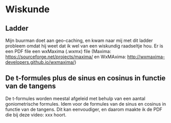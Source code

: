 # Wiskunde

## Ladder
Mijn buurman doet aan geo-caching, en kwam naar mij met dit ladder probleem omdat hij weet dat ik wel van een wiskundig raadseltje hou. Er is een PDF file een wxMaxima (.wxmx) file (Maxima: https://sourceforge.net/projects/maxima/ en WxMAxima: http://wxmaxima-developers.github.io/wxmaxima/)

## De t-formules plus de sinus en cosinus in functie van de tangens

De t-formules worden meestal afgeleid met behulp van een aantal goniometrische formules. Idem voor de formules van de sinus en cosinus in functie van de tangens. Dit kan eenvoudiger, en daarom maakte ik de PDF die bij deze video: xxx hoort. 
